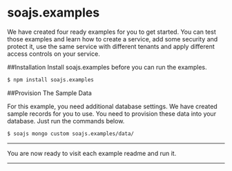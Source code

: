 # soajs.examples

We have created four ready examples for you to get started. 
You can test those examples and learn how to create a service, add some security and protect it, use the same service with different tenants and apply different access controls on your service.


##Installation
Install soajs.examples before you can run the examples.

```sh
$ npm install soajs.examples
```

##Provision The Sample Data

For this example, you need additional database settings. We have created sample records for you to use. You need to provision these data into your database.
Just run the commands below.

```sh
$ soajs mongo custom soajs.examples/data/
```

---

You are now ready to visit each example readme and run it.

---
